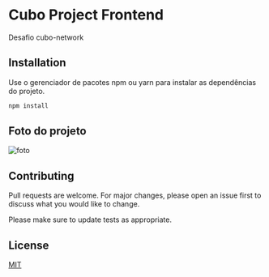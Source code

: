 # Cubo Project Frontend

Desafio cubo-network

## Installation

Use o gerenciador de pacotes npm ou yarn para instalar as dependências do projeto.

```bash
npm install
```

## Foto do projeto

![foto](https://user-images.githubusercontent.com/47016580/178541817-fb1d6c34-b269-41d5-aa51-b53c4aa353cf.jpg)


## Contributing

Pull requests are welcome. For major changes, please open an issue first to discuss what you would like to change.

Please make sure to update tests as appropriate.

## License

[MIT](https://choosealicense.com/licenses/mit/)
